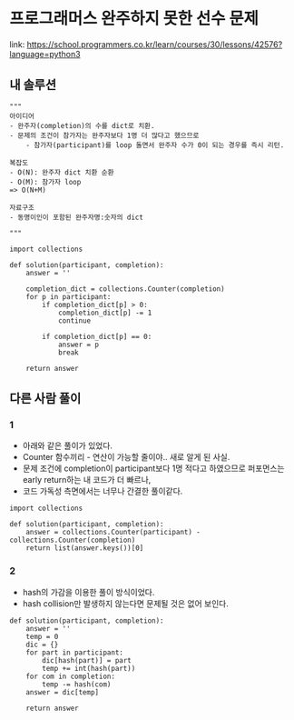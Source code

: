 # 프로그래머스 완주하지 못한 선수 문제

link: https://school.programmers.co.kr/learn/courses/30/lessons/42576?language=python3

## 내 솔루션

```python3
"""
아이디어
- 완주자(completion)의 수를 dict로 치환.
- 문제의 조건이 참가자는 완주자보다 1명 더 많다고 했으므로 
    - 참가자(participant)를 loop 돌면서 완주자 수가 0이 되는 경우를 즉시 리턴.

복잡도
- O(N): 완주자 dict 치환 순환
- O(M): 참가자 loop
=> O(N+M)

자료구조
- 동명이인이 포함된 완주자명:숫자의 dict

"""

import collections

def solution(participant, completion):
    answer = ''
    
    completion_dict = collections.Counter(completion)
    for p in participant:
        if completion_dict[p] > 0:
            completion_dict[p] -= 1
            continue

        if completion_dict[p] == 0:
            answer = p
            break

    return answer

```

## 다른 사람 풀이

### 1

- 아래와 같은 풀이가 있었다.
- Counter 함수끼리 - 연산이 가능할 줄이야.. 새로 알게 된 사실.
- 문제 조건에 completion이 participant보다 1명 적다고 하였으므로 퍼포먼스는 early return하는 내 코드가 더 빠르나,
- 코드 가독성 측면에서는 너무나 간결한 풀이같다.

```python3
import collections

def solution(participant, completion):
    answer = collections.Counter(participant) - collections.Counter(completion)
    return list(answer.keys())[0]
```

### 2

- hash의 가감을 이용한 풀이 방식이었다.
- hash collision만 발생하지 않는다면 문제될 것은 없어 보인다.

```python3
def solution(participant, completion):
    answer = ''
    temp = 0
    dic = {}
    for part in participant:
        dic[hash(part)] = part
        temp += int(hash(part))
    for com in completion:
        temp -= hash(com)
    answer = dic[temp]

    return answer
```
